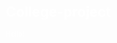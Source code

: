 # College-project
<html>
  <head>
    <style>
      body{
        backgroud-color:red;
        color:white;
        }
    </style>
  </head>
  <body>
    Hello!
  </body>
</html>
